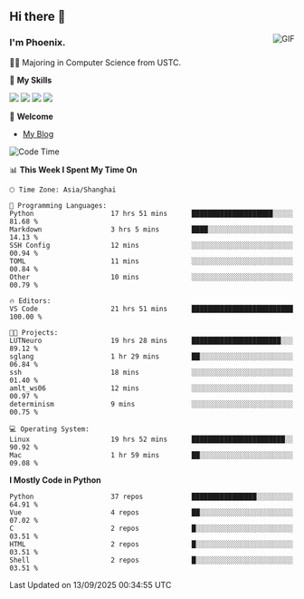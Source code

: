 ## Hi there 👋
<img align="right" alt="GIF" src="https://raw.githubusercontent.com/JoeyBling/JoeyBling/master/pic/pusheencode.gif" />

### I'm Phoenix.

👨‍🎓 Majoring in Computer Science from USTC.

🌟 **My Skills**

![](https://img.shields.io/badge/-Python-3e74a2?style=flat-square&logo=Python&logoColor=fff)
![](https://img.shields.io/badge/-C++-9f62a5?style=flat&logo=cplusplus&logoColor=white)
![](https://img.shields.io/badge/-Linux-185886?style=flat-square&logo=Linux&logoColor=fff)
![](https://img.shields.io/badge/-Rust-ff4136?style=flat-square&logo=Rust&logoColor=fff)

💬 **Welcome**

- [My Blog](https://ysy-phoenix.github.io/)

<!--START_SECTION:waka-->
![Code Time](http://img.shields.io/badge/Code%20Time-1%2C861%20hrs%2011%20mins-blue)

📊 **This Week I Spent My Time On** 

```text
🕑︎ Time Zone: Asia/Shanghai

💬 Programming Languages: 
Python                   17 hrs 51 mins      ████████████████████░░░░░   81.68 % 
Markdown                 3 hrs 5 mins        ████░░░░░░░░░░░░░░░░░░░░░   14.13 % 
SSH Config               12 mins             ░░░░░░░░░░░░░░░░░░░░░░░░░   00.94 % 
TOML                     11 mins             ░░░░░░░░░░░░░░░░░░░░░░░░░   00.84 % 
Other                    10 mins             ░░░░░░░░░░░░░░░░░░░░░░░░░   00.79 % 

🔥 Editors: 
VS Code                  21 hrs 51 mins      █████████████████████████   100.00 % 

🐱‍💻 Projects: 
LUTNeuro                 19 hrs 28 mins      ██████████████████████░░░   89.12 % 
sglang                   1 hr 29 mins        ██░░░░░░░░░░░░░░░░░░░░░░░   06.84 % 
ssh                      18 mins             ░░░░░░░░░░░░░░░░░░░░░░░░░   01.40 % 
amlt_ws06                12 mins             ░░░░░░░░░░░░░░░░░░░░░░░░░   00.97 % 
determinism              9 mins              ░░░░░░░░░░░░░░░░░░░░░░░░░   00.75 % 

💻 Operating System: 
Linux                    19 hrs 52 mins      ███████████████████████░░   90.92 % 
Mac                      1 hr 59 mins        ██░░░░░░░░░░░░░░░░░░░░░░░   09.08 % 
```

**I Mostly Code in Python** 

```text
Python                   37 repos            ████████████████░░░░░░░░░   64.91 % 
Vue                      4 repos             ██░░░░░░░░░░░░░░░░░░░░░░░   07.02 % 
C                        2 repos             █░░░░░░░░░░░░░░░░░░░░░░░░   03.51 % 
HTML                     2 repos             █░░░░░░░░░░░░░░░░░░░░░░░░   03.51 % 
Shell                    2 repos             █░░░░░░░░░░░░░░░░░░░░░░░░   03.51 % 
```




 Last Updated on 13/09/2025 00:34:55 UTC
<!--END_SECTION:waka-->

<!--
**ysy-phoenix/ysy-phoenix** is a ✨ _special_ ✨ repository because its `README.md` (this file) appears on your GitHub profile.

Here are some ideas to get you started:

- 🔭 I’m currently working on ...
- 🌱 I’m currently learning ...
- 👯 I’m looking to collaborate on ...
- 🤔 I’m looking for help with ...
- 💬 Ask me about ...
- 📫 How to reach me: ...
- 😄 Pronouns: ...
- ⚡ Fun fact: ...
-->
